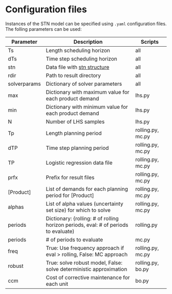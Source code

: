 # Configuration files

Instances of the STN model can be specified using `.yaml` configuration files.
The folling parameters can be used:

| Parameter       | Description                                                                         | Scripts           |
| --------------- | ----------------------------------------------------------------------------------- | ----------------- |
| Ts              | Length scheduling horizon                                                           | all               |
| dTs             | Time step scheduling horizon                                                        | all               |
| stn             | Data file with [stn structure](../instances#instances)                              | all               |
| rdir            | Path to result directory                                                            | all               |
| solverparams    | Dictionary of solver parameters                                                     | all               |
| max             | Dictionary with maximum value for each product demand                               | lhs.py            |
| min             | Dictionary with minimum value for each product demand                               | lhs.py            |
| N               | Number of LHS samples                                                               | lhs.py            |
| Tp              | Length planning period                                                              | rolling.py, mc.py |
| dTP             | Time step planning period                                                           | rolling.py, mc.py |
| TP              | Logistic regression data file                                                       | rolling.py, mc.py |
| prfx            | Prefix for result files                                                             | rolling.py, mc.py |
| [Product]       | List of demands for each planning period for [Product]                              | rolling.py, mc.py |
| alphas          | List of alpha values (uncertainty set size) for which to solve                      | rolling.py, mc.py |
| periods         | Dictionary: {rolling: # of rolling horizon periods, eval: # of periods to evaluate) | rolling.py        |
| periods         | # of periods to evaluate                                                            | mc.py             |
| freq            | True: Use frequency approach if eval > rolling, False: MC approach                  | rolling.py, mc.py |
| robust          | True: solve robust model, False: solve deterministic approximation                  | rolling.py, bo.py |
| ccm             | Cost of corrective maintenance for each unit                                        | bo.py             |
